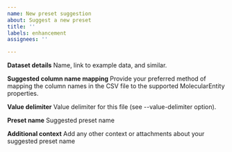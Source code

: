```yaml
---
name: New preset suggestion
about: Suggest a new preset
title: ''
labels: enhancement
assignees: ''

---
```


**Dataset details**
Name, link to example data, and similar.

**Suggested column name mapping**
Provide your preferred method of mapping the column names in the CSV file to the supported MolecularEntity properties.

**Value delimiter**
Value delimiter for this file (see --value-delimiter option).

**Preset name**
Suggested preset name

**Additional context**
Add any other context or attachments about your suggested preset name
